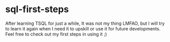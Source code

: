 # sql-first-steps

After learning TSQL for just a while, It was not my thing LMFAO, but I will try to learn it again when I need it to upskill or use it for future developments. Feel free to check out my first steps in using it ;)
